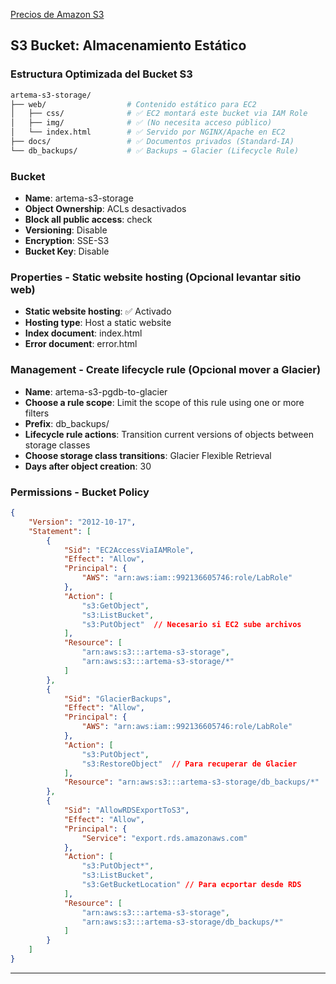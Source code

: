 [Precios de Amazon S3](https://aws.amazon.com/es/s3/pricing/)

## **S3 Bucket**: Almacenamiento Estático
### Estructura Optimizada del Bucket S3
```bash
artema-s3-storage/
├── web/                  # Contenido estático para EC2
│   ├── css/              # ✅ EC2 montará este bucket via IAM Role
│   ├── img/              # ✅ (No necesita acceso público)
│   └── index.html        # ✅ Servido por NGINX/Apache en EC2
├── docs/                 # ✅ Documentos privados (Standard-IA)
└── db_backups/           # ✅ Backups → Glacier (Lifecycle Rule)
```

### Bucket
- **Name**: artema-s3-storage
- **Object Ownership**: ACLs desactivados
- **Block all public access**: check
- **Versioning**: Disable
- **Encryption**: SSE-S3
- **Bucket Key**: Disable

### Properties - Static website hosting (Opcional levantar sitio web)
- **Static website hosting**: ✅ Activado
- **Hosting type**: Host a static website
- **Index document**: index.html
- **Error document**: error.html

### Management - Create lifecycle rule (Opcional mover a Glacier)
- **Name**: artema-s3-pgdb-to-glacier
- **Choose a rule scope**: Limit the scope of this rule using one or more filters
- **Prefix**: db_backups/
- **Lifecycle rule actions**: Transition current versions of objects between storage classes
- **Choose storage class transitions**: Glacier Flexible Retrieval
- **Days after object creation**: 30

### Permissions - Bucket Policy
```json
{
    "Version": "2012-10-17",
    "Statement": [
        {
            "Sid": "EC2AccessViaIAMRole",
            "Effect": "Allow",
            "Principal": {
                "AWS": "arn:aws:iam::992136605746:role/LabRole"
            },
            "Action": [
                "s3:GetObject",
                "s3:ListBucket",
                "s3:PutObject"  // Necesario si EC2 sube archivos
            ],
            "Resource": [
                "arn:aws:s3:::artema-s3-storage",
                "arn:aws:s3:::artema-s3-storage/*"
            ]
        },
        {
            "Sid": "GlacierBackups",
            "Effect": "Allow",
            "Principal": {
                "AWS": "arn:aws:iam::992136605746:role/LabRole"
            },
            "Action": [
                "s3:PutObject",
                "s3:RestoreObject"  // Para recuperar de Glacier
            ],
            "Resource": "arn:aws:s3:::artema-s3-storage/db_backups/*"
        },
        {
            "Sid": "AllowRDSExportToS3",
            "Effect": "Allow",
            "Principal": {
                "Service": "export.rds.amazonaws.com"
            },
            "Action": [
                "s3:PutObject*",
                "s3:ListBucket",
                "s3:GetBucketLocation" // Para ecportar desde RDS
            ],
            "Resource": [
                "arn:aws:s3:::artema-s3-storage",
                "arn:aws:s3:::artema-s3-storage/db_backups/*"
            ]
        }        
    ]
}
```

---
